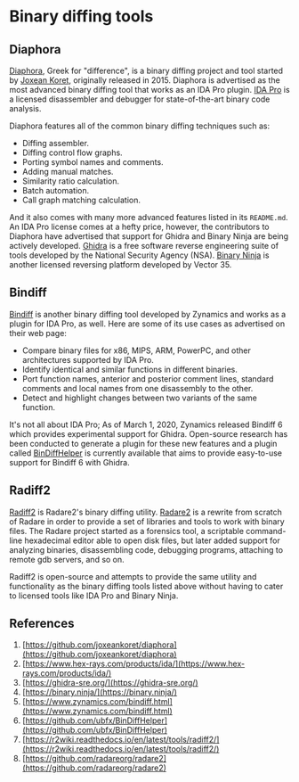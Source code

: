 # Binary diffing tools

## Diaphora

[Diaphora](#references), Greek for "difference", is a binary diffing project
and tool started by [Joxean Koret](http://www.joxeankoret.com/), originally
released in 2015. Diaphora is advertised as the most advanced binary diffing
tool that works as an IDA Pro plugin. [IDA Pro](#references) is a licensed
disassembler and debugger for state-of-the-art binary code analysis.

Diaphora features all of the common binary diffing techniques such as:

* Diffing assembler.
* Diffing control flow graphs.
* Porting symbol names and comments.
* Adding manual matches.
* Similarity ratio calculation.
* Batch automation.
* Call graph matching calculation.

And it also comes with many more advanced features listed in its `README.md`.
An IDA Pro license comes at a hefty price, however, the contributors to
Diaphora have advertised that support for Ghidra and Binary Ninja are being
actively developed. [Ghidra](#references) is a free software reverse
engineering suite of tools developed by the National Security Agency (NSA).
[Binary Ninja](#references) is another licensed reversing platform developed by
Vector 35.

## Bindiff

[Bindiff](#references) is another binary diffing tool developed by Zynamics and
works as a plugin for IDA Pro, as well. Here are some of its use cases as
advertised on their web page:

* Compare binary files for x86, MIPS, ARM, PowerPC, and other architectures
supported by IDA Pro.
* Identify identical and similar functions in different binaries.
* Port function names, anterior and posterior comment lines, standard comments
and local names from one disassembly to the other.
* Detect and highlight changes between two variants of the same function.

It's not all about IDA Pro; As of March 1, 2020, Zynamics released Bindiff 6
which provides experimental support for Ghidra. Open-source research has been
conducted to generate a plugin for these new features and a plugin called
[BinDiffHelper](#references) is currently available that aims to provide
easy-to-use support for Bindiff 6 with Ghidra.

## Radiff2

[Radiff2](#references) is Radare2's binary diffing utility.
[Radare2](#references) is a rewrite from scratch of Radare in order to provide
a set of libraries and tools to work with binary files. The Radare project
started as a forensics tool, a scriptable command-line hexadecimal editor able
to open disk files, but later added support for analyzing binaries,
disassembling code, debugging programs, attaching to remote gdb servers, and
so on.

Radiff2 is open-source and attempts to provide the same utility and
functionality as the binary diffing tools listed above without having to cater
to licensed tools like IDA Pro and Binary Ninja.

## References

1. [https://github.com/joxeankoret/diaphora](https://github.com/joxeankoret/diaphora)
2. [https://www.hex-rays.com/products/ida/](https://www.hex-rays.com/products/ida/)
3. [https://ghidra-sre.org/](https://ghidra-sre.org/)
4. [https://binary.ninja/](https://binary.ninja/)
5. [https://www.zynamics.com/bindiff.html](https://www.zynamics.com/bindiff.html)
6. [https://github.com/ubfx/BinDiffHelper](https://github.com/ubfx/BinDiffHelper)
7. [https://r2wiki.readthedocs.io/en/latest/tools/radiff2/](https://r2wiki.readthedocs.io/en/latest/tools/radiff2/)
8. [https://github.com/radareorg/radare2](https://github.com/radareorg/radare2)
